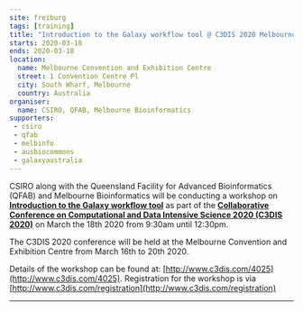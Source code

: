 ```yaml
---
site: freiburg
tags: [training]
title: "Introduction to the Galaxy workflow tool @ C3DIS 2020 Melbourne"
starts: 2020-03-18
ends: 2020-03-18
location:
  name: Melbourne Convention and Exhibition Centre
  street: 1 Convention Centre Pl
  city: South Wharf, Melbourne
  country: Australia
organiser:
  name: CSIRO, QFAB, Melbourne Bioinformatics
supporters:
 - csiro
 - qfab
 - melbinfo
 - ausbiocommons
 - galaxyaustralia
---
```


CSIRO along with the Queensland Facility for Advanced Bioinformatics (QFAB) and Melbourne Bioinformatics will be conducting a workshop on [**Introduction to the Galaxy workflow tool**](http://www.c3dis.com/4025) as part of the [**Collaborative Conference on Computational and Data Intensive Science 2020 (C3DIS 2020)**](http://www.c3dis.com/) on March the 18th 2020 from 9:30am until 12:30pm.

The C3DIS 2020 conference will be held at the Melbourne Convention and Exhibition Centre from March 16th to 20th 2020.

Details of the workshop can be found at: [http://www.c3dis.com/4025](http://www.c3dis.com/4025). Registration for the workshop is via [http://www.c3dis.com/registration](http://www.c3dis.com/registration)

---
